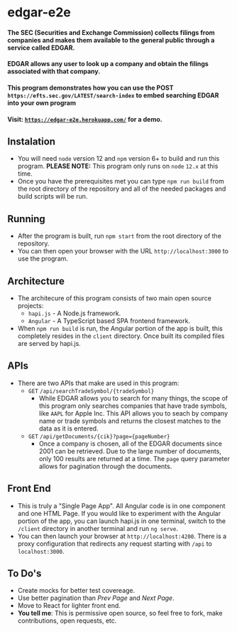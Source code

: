 # edgar-e2e

#### The SEC (Securities and Exchange Commission) collects filings from companies and makes them available to the general public through a service called EDGAR.

#### EDGAR allows any user to look up a company and obtain the filings associated with that company.

#### This program demonstrates how you can use the POST `https://efts.sec.gov/LATEST/search-index` to embed searching EDGAR into your own program

#### Visit: [`https://edgar-e2e.herokuapp.com/`](https://edgar-e2e.herokuapp.com/) for a demo.

## Instalation
- You will need `node` version 12 and `npm` version 6+ to build and run this program. **PLEASE NOTE:** This program only runs on `node` `12.x` at this time.
- Once you have the prerequisites met you can type `npm run build` from the root directory of the repository and all of the needed packages and build scripts will be run.

## Running
- After the program is built, run `npm start` from the root directory of the repository.
- You can then open your browser with the URL `http://localhost:3000` to use the program.

## Architecture
- The architecure of this program consists of two main open source projects:
    - `hapi.js` - A Node.js framework.
    - `Angular` - A TypeScript based SPA frontend framework.
- When `npm run build` is run, the Angular portion of the app is built, this completely resides in the `client` directory.  Once built its compiled files are served by hapi.js.

## APIs
- There are two APIs that make are used in this program:
    - `GET` `/api/searchTradeSymbol/{tradeSymbol}`
        - While EDGAR allows you to search for many things, the scope of this program only searches companies that have trade symbols, like `AAPL` for Apple Inc.
        This API allows you to seach by company name or trade symbols and returns the closest matches to the data as it is entered.
    - `GET` `/api/getDocuments/{cik}?page={pageNumber}`
        - Once a company is chosen, all of the EDGAR documents since 2001 can be retrieved.  Due to the large number of documents, only 100 results are returned at a time.
        The `page` query parameter allows for pagination through the documents.

## Front End
- This is truly a "Single Page App". All Angular code is in one component and one HTML Page.  If you would like to experiment with the Angular portion of the app,
you can launch hapi.js in one terminal, switch to the `/client` directory in another terminal and run `ng serve`.
- You can then launch your browser at `http://localhost:4200`.  There is a proxy configuration that redirects any request starting with `/api` to `localhost:3000`.

## To Do's
- Create mocks for better test covereage.
- Use better pagination than _Prev Page_ and _Next Page_.
- Move to React for lighter front end.
- **You tell me**:  This is permissive open source, so feel free to fork, make contributions, open requests, etc.
